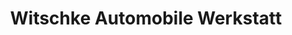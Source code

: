 ---
title: "Witschke Automobile Werkstatt"
url: /wolfenbuettel/witschke-automobile-werkstatt/
shop: Autowerkstatt
---